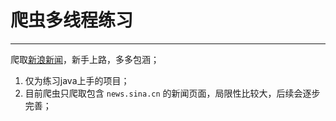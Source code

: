 # 爬虫多线程练习

-------
爬取[新浪新闻](https://sina.cn)，新手上路，多多包涵；

1. 仅为练习java上手的项目；
2. 目前爬虫只爬取包含 `news.sina.cn` 的新闻页面，局限性比较大，后续会逐步完善；

